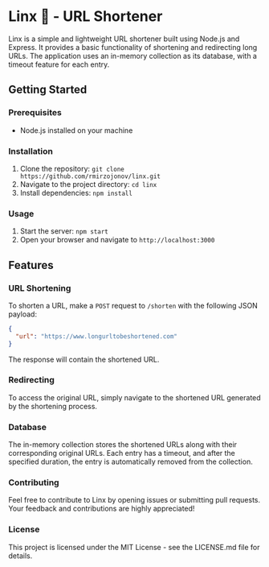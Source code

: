 # Linx 🔗 - URL Shortener

Linx is a simple and lightweight URL shortener built using Node.js and Express. It provides a basic functionality of shortening and redirecting long URLs. The application uses an in-memory collection as its database, with a timeout feature for each entry.

## Getting Started

### Prerequisites
- Node.js installed on your machine

### Installation
1. Clone the repository: `git clone https://github.com/rmirzojonov/linx.git`
2. Navigate to the project directory: `cd linx`
3. Install dependencies: `npm install`

### Usage
1. Start the server: `npm start`
2. Open your browser and navigate to `http://localhost:3000`

## Features

### URL Shortening
To shorten a URL, make a `POST` request to `/shorten` with the following JSON payload:
```json
{
  "url": "https://www.longurltobeshortened.com"
}
```
The response will contain the shortened URL.

### Redirecting
To access the original URL, simply navigate to the shortened URL generated by the shortening process.

### Database
The in-memory collection stores the shortened URLs along with their corresponding original URLs. Each entry has a timeout, and after the specified duration, the entry is automatically removed from the collection.

### Contributing
Feel free to contribute to Linx by opening issues or submitting pull requests. Your feedback and contributions are highly appreciated!

### License
This project is licensed under the MIT License - see the LICENSE.md file for details.
